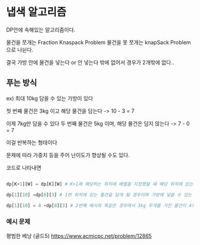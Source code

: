# 냅색 알고리즘

DP안에 속해있는 알고리즘이다. 

물건을 쪼개는 Fraction Knaspack Problem 
물건을 못 쪼개는 knapSack Problem 
으로 나뉜다. 


결국 가방 안에 물건을 넣는다 or 안 넣는다 밖에 없어서 경우가 2개밖에 없다..  



## 푸는 방식
ex) 최대 10kg 담을 수 있는 가방이 있다 

첫 번째 물건은 3kg 이고 해당 물건을 담는다 
-> 10 - 3 = 7 

이제 7kg만 담을 수 있다 
두 번째 물건은 5kg 이며, 해당 물건은 담지 않는다 
-> 7 - 0 = 7

이걸 반복하는 형태이다 

문제에 따라 가중치 등을 주어 난이도가 향상될 수도 있다. 

코드로 나타내면 

```python

dp[K+1][W] = dp[K][W] # K+1에 해당하는 위치에 배열을 지정했을 때 해당 위치에 있는 무게의 물건을 넣지 않을 경우 그 전의 행동과 같은 무게를 지니므로 그대로 넣는다 

dp[1][10] =dp[0][3] # 1번 위치에 있는 물건을 담게 될 경우이며 가방에 넣을 수 있는 최대치는 10이므로 dp[1][10] , 넣을 물건이 3kg이므로 [3] 을 넣었다.

dp[1][10] = 4 +dp[0][3] # 2번째 예시와 똑같은 경우에서 3kg 무게를 가진 물건이 4의 가치를 가질 경우 앞에 숫자를 표기하여 최대 이익을 찾는 문제로도 변환할 수 있다 . 
```

### 예시 문제
평범한 베낭 (골드5)
https://www.acmicpc.net/problem/12865
